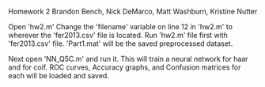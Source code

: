 Homework 2
Brandon Bench, Nick DeMarco, Matt Washburn, Kristine Nutter

Open 'hw2.m'
Change the 'filename' variable on line 12 in 'hw2.m' to wherever the 'fer2013.csv' file is located. 
Run 'hw2.m' file first with 'fer2013.csv' file. 'Part1.mat' will be the saved preprocessed dataset.

Next open 'NN_Q5C.m' and run it. 
This will train a neural network for haar and for coif.
ROC curves, Accuracy graphs, and Confusion matrices for each will be loaded and saved. 
